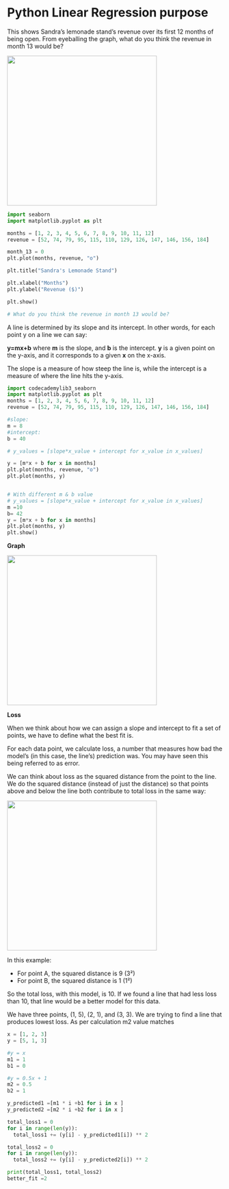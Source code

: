 # Python Linear Regression purpose ###

This shows Sandra’s lemonade stand’s revenue over its first 12 months of being open.
From eyeballing the graph, what do you think the revenue in month 13 would be?

<img src="https://github.com/user-attachments/assets/84de1a56-6a99-433d-9f34-aecad01044f3" width=350>

```Python
import seaborn
import matplotlib.pyplot as plt

months = [1, 2, 3, 4, 5, 6, 7, 8, 9, 10, 11, 12]
revenue = [52, 74, 79, 95, 115, 110, 129, 126, 147, 146, 156, 184]

month_13 = 0
plt.plot(months, revenue, "o")

plt.title("Sandra's Lemonade Stand")

plt.xlabel("Months")
plt.ylabel("Revenue ($)")

plt.show()

# What do you think the revenue in month 13 would be?
```
A line is determined by its slope and its intercept. In other words, for each point y on a line we can say:

**y=mx+b**
where **m** is the slope, and **b** is the intercept. **y** is a given point on the y-axis, and it corresponds to a given **x** on the x-axis.

The slope is a measure of how steep the line is, while the intercept is a measure of where the line hits the y-axis.

```Python
import codecademylib3_seaborn
import matplotlib.pyplot as plt
months = [1, 2, 3, 4, 5, 6, 7, 8, 9, 10, 11, 12]
revenue = [52, 74, 79, 95, 115, 110, 129, 126, 147, 146, 156, 184]

#slope:
m = 8
#intercept:
b = 40

# y_values = [slope*x_value + intercept for x_value in x_values]

y = [m*x + b for x in months]
plt.plot(months, revenue, "o")
plt.plot(months, y)


# With different m & b value
# y_values = [slope*x_value + intercept for x_value in x_values]
m =10
b= 42
y = [m*x + b for x in months]
plt.plot(months, y)
plt.show()

```
**Graph**

<img src="https://github.com/user-attachments/assets/ae580d99-90d7-47c3-8e1c-50ad377679ca" width=350>

**Loss**

When we think about how we can assign a slope and intercept to fit a set of points, we have to define what the best fit is.

For each data point, we calculate loss, a number that measures how bad the model’s (in this case, the line’s) prediction was. You may have seen this being referred to as error.

We can think about loss as the squared distance from the point to the line. We do the squared distance (instead of just the distance) so that points above and below the line both contribute to total loss in the same way:

<img src="https://github.com/user-attachments/assets/13de148d-020f-40f1-a227-7508c3dde036" width=350>

In this example:

* For point A, the squared distance is 9 (3²)
* For point B, the squared distance is 1 (1²)
  
So the total loss, with this model, is 10. If we found a line that had less loss than 10, that line would be a better model for this data.

We have three points, (1, 5), (2, 1), and (3, 3). We are trying to find a line that produces lowest loss. As per calculation m2 value matches

```Python
x = [1, 2, 3]
y = [5, 1, 3]

#y = x
m1 = 1
b1 = 0

#y = 0.5x + 1
m2 = 0.5
b2 = 1

y_predicted1 =[m1 * i +b1 for i in x ]
y_predicted2 =[m2 * i +b2 for i in x ]

total_loss1 = 0
for i in range(len(y)):
  total_loss1 += (y[i] - y_predicted1[i]) ** 2

total_loss2 = 0
for i in range(len(y)):
  total_loss2 += (y[i] - y_predicted2[i]) ** 2

print(total_loss1, total_loss2)
better_fit =2

```
